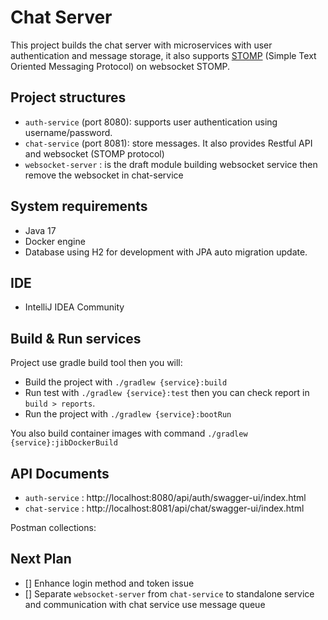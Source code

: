 # Chat Server

This project builds the chat server with microservices with user authentication and message storage,
it also supports [STOMP](https://stomp.github.io/stomp-specification-1.2.html#Abstract) (Simple Text
Oriented Messaging Protocol) on websocket STOMP.

## Project structures

- `auth-service` (port 8080): supports user authentication using username/password.
- `chat-service` (port 8081): store messages. It also provides Restful API and websocket (STOMP
  protocol)
- `websocket-server` :  is the draft module building websocket service then remove the websocket in
  chat-service

## System requirements

- Java 17
- Docker engine
- Database using H2 for development with JPA auto migration update.

## IDE

- IntelliJ IDEA Community

## Build & Run services

Project use gradle build tool then you will:

- Build the project with `./gradlew {service}:build`
- Run test with `./gradlew {service}:test` then you can check report in `build > reports`.
- Run the project with `./gradlew {service}:bootRun`

You also build container images with command `./gradlew {service}:jibDockerBuild`

## API Documents

- `auth-service` : http://localhost:8080/api/auth/swagger-ui/index.html
- `chat-service` : http://localhost:8081/api/chat/swagger-ui/index.html

Postman collections:

## Next Plan

- [] Enhance login method and token issue
- [] Separate `websocket-server` from `chat-service` to standalone service and communication with
  chat service use message queue  
